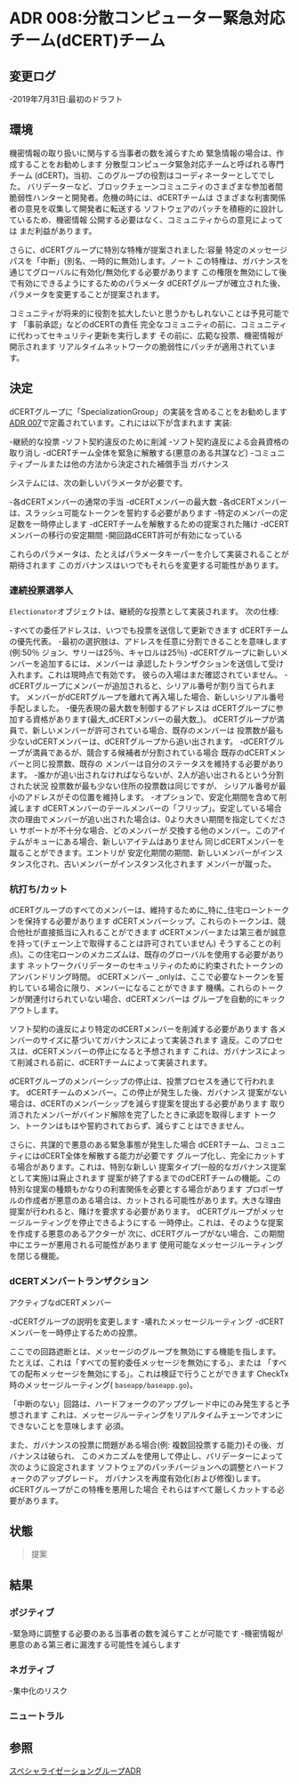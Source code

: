 # ADR 008:分散コンピューター緊急対応チーム(dCERT)チーム

## 変更ログ

-2019年7月31日:最初のドラフト

## 環境

機密情報の取り扱いに関与する当事者の数を減らすため
緊急情報の場合は、作成することをお勧めします
分散型コンピュータ緊急対応チームと呼ばれる専門チーム
(dCERT)。当初、このグループの役割はコーディネーターとしてでした。
バリデーターなど、ブロックチェーンコミュニティのさまざまな参加者間
脆弱性ハンターと開発者。危機の時には、dCERTチームは
さまざまな利害関係者の意見を収集して開発者に転送する
ソフトウェアのパッチを積極的に設計しているため、機密情報
公開する必要はなく、コミュニティからの意見によっては
まだ利益があります。

さらに、dCERTグループに特別な特権が提案されました:容量
特定のメッセージパスを「中断」(別名、一時的に無効)します。ノート
この特権は、ガバナンスを通じてグローバルに有効化/無効化する必要があります
この権限を無効にして後で有効にできるようにするためのパラメータ
dCERTグループが確立された後、パラメータを変更することが提案されます。

コミュニティが将来的に役割を拡大したいと思うかもしれないことは予見可能です
「事前承認」などのdCERTの責任
完全なコミュニティの前に、コミュニティに代わってセキュリティ更新を実行します
その前に、広範な投票、機密情報が開示されます
リアルタイムネットワークの脆弱性にパッチが適用されています。

## 決定

dCERTグループに「SpecializationGroup」の実装を含めることをお勧めします
[ADR 007](./adr-007-specialization-groups.md)で定義されています。これには以下が含まれます
実装:

-継続的な投票
-ソフト契約違反のために削減
-ソフト契約違反による会員資格の取り消し
-dCERTチーム全体を緊急に解散する(悪意のある共謀など)
-コミュニティプールまたは他の方法から決定された補償手当
   ガバナンス

システムには、次の新しいパラメータが必要です。

-各dCERTメンバーの通常の手当
-dCERTメンバーの最大数
-各dCERTメンバーは、スラッシュ可能なトークンを誓約する必要があります
-特定のメンバーの定足数を一時停止します
-dCERTチームを解散するための提案された賭け
-dCERTメンバーの移行の安定期間
-開回路dCERT許可が有効になっている

これらのパラメータは、たとえばパラメータキーパーを介して実装されることが期待されます
このガバナンスはいつでもそれらを変更する可能性があります。

### 連続投票選挙人

`Electionator`オブジェクトは、継続的な投票として実装されます。
次の仕様:

-すべての委任アドレスは、いつでも投票を送信して更新できます
   dCERTチームの優先代表。
-最初の選択肢は、アドレスを任意に分割できることを意味します(例:50％
   ジョン、サリーは25％、キャロルは25％)
-dCERTグループに新しいメンバーを追加するには、メンバーは
   承認したトランザクションを送信して受け入れます。これは現時点で有効です。
   彼らの入場はまだ確認されていません。
    -dCERTグループにメンバーが追加されると、シリアル番号が割り当てられます。
     メンバーがdCERTグループを離れて再入場した場合、新しいシリアル番号
     手配しました。
-優先表現の最大数を制御するアドレスは
   dCERTグループに参加する資格があります(最大_dCERTメンバーの最大数_)。
   dCERTグループが満員で、新しいメンバーが許可されている場合、既存のメンバーは
   投票数が最も少ないdCERTメンバーは、dCERTグループから追い出されます。
    -dCERTグループが満員であるが、競合する候補者が分割されている場合
     既存のdCERTメンバーと同じ投票数、既存の
     メンバーは自分のステータスを維持する必要があります。
    -誰かが追い出されなければならないが、2人が追い出されるという分割された状況
     投票数が最も少ない住所の投票数は同じですが、
     シリアル番号が最小のアドレスがその位置を維持します。
-オプションで、安定化期間を含めて削減します
   dCERTメンバーのテールメンバーの「フリップ」。安定している場合
   次の理由でメンバーが追い出された場合は、0より大きい期間を指定してください
   サポートが不十分な場合、どのメンバーが
   交換する他のメンバー。このアイテムがキューにある場合、新しいアイテムはありません
   同じdCERTメンバーを蹴ることができます。エントリが
   安定化期間の期間、新しいメンバーがインスタンス化され、古いメンバーがインスタンス化されます
   メンバーが蹴った。 

### 杭打ち/カット

dCERTグループのすべてのメンバーは、維持するために_特に_住宅ローントークンを保持する必要があります
dCERTメンバーシップ。これらのトークンは、競合他社が直接抵当に入れることができます
dCERTメンバーまたは第三者が誠意を持って(チェーン上で取得することは許可されていません)
そうすることの利点)。この住宅ローンのメカニズムは、既存のグローバルを使用する必要があります
ネットワークバリデーターのセキュリティのために約束されたトークンのアンバンドリング時間。 dCERTメンバー
_onlyは、ここで必要なトークンを誓約している場合に限り、メンバーになることができます
機構。これらのトークンが関連付けられていない場合、dCERTメンバーは
グループを自動的にキックアウトします。

ソフト契約の違反により特定のdCERTメンバーを削減する必要があります
各メンバーのサイズに基づいてガバナンスによって実装されます
違反。このプロセスは、dCERTメンバーの停止になると予想されます
これは、ガバナンスによって削減される前に、dCERTチームによって実装されます。

dCERTグループのメンバーシップの停止は、投票プロセスを通じて行われます。
dCERTチームのメンバー。この停止が発生した後、ガバナンス
提案がない場合は、dCERTのメンバーシップを減らす提案を提出する必要があります
取り消されたメンバーがバインド解除を完了したときに承認を取得します
トークン、トークンはもはや誓約されておらず、減らすことはできません。

さらに、共謀的で悪意のある緊急事態が発生した場合
dCERTチーム、コミュニティにはdCERT全体を解散する能力が必要です
グループ化し、完全にカットする場合があります。これは、特別な新しい
提案タイプ(一般的なガバナンス提案として実施)は廃止されます
提案が終了するまでのdCERTチームの機能。この
特別な提案の種類もかなりの利害関係を必要とする場合があります
プロポーザルの作成者が悪意のある場合は、カットされる可能性があります。大きな理由
提案が行われると、賭けを要求する必要があります。
dCERTグループがメッセージルーティングを停止できるようにする
一時停止。これは、そのような提案を作成する悪意のあるアクターが
次に、dCERTグループがない場合、この期間中にエラーが悪用される可能性があります
使用可能なメッセージルーティングを閉じる機能。

### dCERTメンバートランザクション

アクティブなdCERTメンバー

-dCERTグループの説明を変更します
-壊れたメッセージルーティング
-dCERTメンバーを一時停止するための投票。

ここでの回路遮断とは、メッセージのグループを無効にする機能を指します。
たとえば、これは「すべての誓約委任メッセージを無効にする」、または
「すべての配布メッセージを無効にする」。これは検証で行うことができます
CheckTx時のメッセージルーティング(
`baseapp/baseapp.go`)。

「中断のない」回路は、ハードフォークのアップグレード中にのみ発生すると予想されます
これは、メッセージルーティングをリアルタイムチェーンでオンにできないことを意味します
必須。

また、ガバナンスの投票に問題がある場合(例:
複数回投票する能力)その後、ガバナンスは破られ、
このメカニズムを使用して停止し、バリデーターによって次のように設定されます
ソフトウェアのパッチバージョンへの調整とハードフォークのアップグレード。
ガバナンスを再度有効化(および修復)します。 dCERTグループがこの特権を悪用した場合
それらはすべて厳しくカットする必要があります。

## 状態

>提案

## 結果

### ポジティブ

-緊急時に調整する必要のある当事者の数を減らすことが可能です
-機密情報が悪意のある第三者に漏洩する可能性を減らします

### ネガティブ

-集中化のリスク

### ニュートラル

## 参照

  [スペシャライゼーショングループADR](./adr-007-specialization-groups.md) 